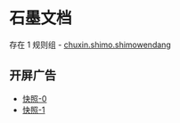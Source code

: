 # 石墨文档

存在 1 规则组 - [chuxin.shimo.shimowendang](/src/apps/chuxin.shimo.shimowendang.ts)

## 开屏广告

- [快照-0](https://gkd-kit.songe.li/import/12894158)
- [快照-1](https://gkd-kit.songe.li/import/12894163)

